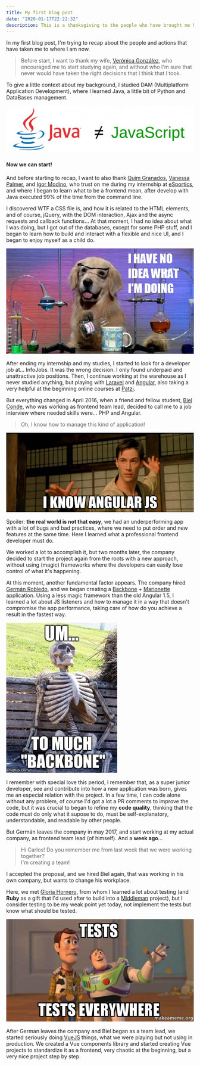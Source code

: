 ```yaml
---
title: My first blog post
date: "2020-01-17T22:22:32"
description: This is a thanksgiving to the people who have brought me here
---
```


In my first blog post, I'm trying to recap about the people and actions
that have taken me to where I am now.

> Before start, I want to thank my wife, [Verónica González](https://www.instagram.com/corazonderisa/),
> who encouraged me to start studying again, and without who I'm sure that never
> would have taken the right decisions that I think that I took.

To give a little context about my background, I studied DAM (Multiplatform
Application Development), where I learned Java, a little bit of Python and
DataBases management. 

![Java is not JavaScript](./java-vs-js.jpg)

#### Now we can start!

And before starting to recap, I want to also thank
[Quim Granados](https://www.linkedin.com/in/quimgranados/),
[Vanessa Palmer](https://www.linkedin.com/in/palmervanessa/), and
[Igor Modino](https://www.linkedin.com/in/igor-modino-p%C3%A9rez-83426539/),
who trust on me during my internship at [eSportics](https://www.esportics.com/es/),
and where I began to learn what to be a frontend mean, after develop with Java
executed 99% of the time from the command line.

I discovered WTF a CSS file is, and how it is related to the HTML elements,
and of course, jQuery, with the DOM interaction, Ajax and the async
requests and callback functions... At that moment, I had no idea about what I
was doing, but I got out of the databases, except for some PHP stuff, and I
began to learn how to build and interact with a flexible and nice UI, and
I began to enjoy myself as a child do.

!["I have no idea what I'm doing" meme](./dog-meme.png)

After ending my internship and my studies, I started to look for a developer job at...
InfoJobs. It was the wrong decision. I only found underpaid and unattractive job positions.
Then, I continue working at the warehouse as I never studied anything, but playing with
[Laravel](https://laravel.com/) and [Angular](https://angular.io/), also taking a very
helpful at the beginning online courses at [Patzi](https://platzi.com/).

But everything changed in April 2016, when a friend and fellow student, 
[Biel Conde](https://www.linkedin.com/in/biel-conde-manyoses-45131286/),
who was working as frontend team lead, decided to call me to a job interview
where needed skills were... PHP and Angular.

> Oh, I know how to manage this kind of application!

![Angular meme](./angular-meme.jpg)

Spoiler: **the real world is not that easy**, we had an underperforming app with
a lot of bugs and bad practices, where we need to put order and new features at the same time. Here
I learned what a professional frontend developer must do.

We worked a lot to accomplish it, but two months later, the company decided to start the
project again from the roots with a new approach, without using (magic) frameworks where
the developers can easily lose control of what it's happening.

At this moment, another fundamental factor appears. The company hired
[Germán Robledo](https://www.linkedin.com/in/germanrcuriel/), and we began creating a
[Backbone](https://backbonejs.org/) + [Marionette](https://marionettejs.com/) application.
Using a less magic framework than the old Angular 1.5, I learned a lot about JS listeners
and how to manage it in a way that doesn't compromise the app performance, taking care of how
do you achieve a result in the fastest way.

![Backbone meme](./backbone-meme.jpg)

I remember with special love this period, I remember that, as a super junior developer,
see and contribute into how a new application was born, gives me an especial relation with the project.
In a few time, I can code alone without any problem, of course I'd got a lot a PR comments to improve
the code, but it was crucial to began to refine my **code quality**, thinking that the code must
do only what it supose to do, must be self-explanatory, understandable, and readable by other people.

But Germán leaves the company in may 2017, and start working at my actual company, as frontend team lead
(of himself). And a **week ago**...

> Hi Carlos! Do you remember me from last week that we were working together?  
> I'm creating a team!

I accepted the proposal, and we hired Biel again, that was working in his own company, but wants to
change his workplace.

Here, we met [Gloria Hornero](https://www.linkedin.com/in/gloriahornero/), from whom
I learned a lot about testing (and **Ruby** as a gift that I'd used after to build into a
[Middleman](https://middlemanapp.com/) project), but I consider testing to be my weak point yet today,
not implement the tests but know what should be tested.

![Tests meme](./tests-meme.jpg)

After German leaves the company and Biel began as a team lead, we started seriously doing
[VueJS](https://vuejs.org/) things, what we were playing but not using in production. We created a
Vue components library and started creating Vue projects to standardize it as a frontend, very
chaotic at the beginning, but a very nice project step by step.
